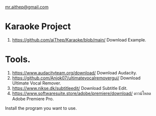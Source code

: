 mr.aithep@gmail.com
# Karaoke Project

1. https://github.com/aiThep/Karaoke/blob/main/ Download Example.

# Tools.
1. https://www.audacityteam.org/download/ Download Audacity.
2. https://github.com/Anjok07/ultimatevocalremovergui/ Download Ultimate Vocal Remover.
3. https://www.nikse.dk/subtitleedit/ Download Subtitle Edit.
4. https://www.softwaresuite.store/adobe/premiere/download/ ดาวน์โหลด Adobe Premiere Pro.

Install the program you want to use.
